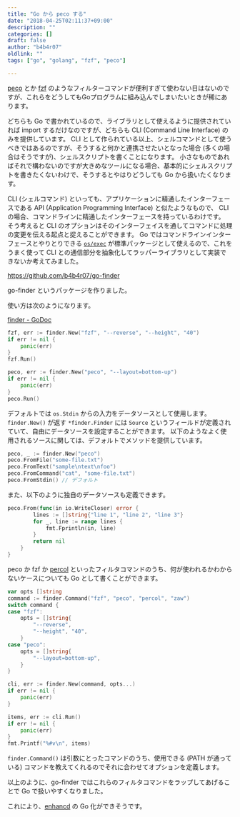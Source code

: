 ```yaml
---
title: "Go から peco する"
date: "2018-04-25T02:11:37+09:00"
description: ""
categories: []
draft: false
author: "b4b4r07"
oldlink: ""
tags: ["go", "golang", "fzf", "peco"]

---
```


[peco](https://github.com/peco/peco) とか [fzf](https://github.com/junegunn/fzf) のようなフィルターコマンドが便利すぎて使わない日はないのですが、これらをどうしてもGoプログラムに組み込んでしまいたいときが稀にあります。

どちらも Go で書かれているので、ライブラリとして使えるように提供されていれば import するだけなのですが、どちらも CLI (Command Line Interface) のみを提供しています。
CLI として作られている以上、シェルコマンドとして使うべきではあるのですが、そうすると何かと連携させたいとなった場合 (多くの場合はそうですが)、シェルスクリプトを書くことになります。
小さなものであればそれで構わないのですが大きめなツールになる場合、基本的にシェルスクリプトを書きたくないわけで、そうするとやはりどうしても Go から扱いたくなります。

CLI (シェルコマンド) といっても、アプリケーションに精通したインターフェースである API (Application Programming Interface) と似たようなもので、 CLI の場合、コマンドラインに精通したインターフェースを持っているわけです。
そう考えると CLI のオプションはそのインターフェイスを通してコマンドに処理の変更を伝える起点と捉えることができます。
Go ではコマンドラインインターフェースとやりとりできる [`os/exec`](https://golang.org/pkg/os/exec/) が標準パッケージとして使えるので、これをうまく使って CLI との通信部分を抽象化してラッパーライブラリとして実装できないか考えてみました。

https://github.com/b4b4r07/go-finder

go-finder というパッケージを作りました。

使い方は次のようになります。

[finder - GoDoc](https://godoc.org/github.com/b4b4r07/go-finder)

```go
fzf, err := finder.New("fzf", "--reverse", "--height", "40")
if err != nil {
	panic(err)
}
fzf.Run()
```

```go
peco, err := finder.New("peco", "--layout=bottom-up")
if err != nil {
	panic(err)
}
peco.Run()
```

デフォルトでは `os.Stdin` からの入力をデータソースとして使用します。
`finder.New()` が返す `*finder.Finder` には `Source` というフィールドが定義されていて、自由にデータソースを設定することができます。
以下のようなよく使用されるソースに関しては、デフォルトでメソッドを提供しています。

```go
peco, _ := finder.New("peco")
peco.FromFile("some-file.txt")
peco.FromText("sample\ntext\nfoo")
peco.FromCommand("cat", "some-file.txt")
peco.FromStdin() // デフォルト
```

また、以下のように独自のデータソースも定義できます。

```go
peco.From(func(in io.WriteCloser) error {
		lines := []string{"line 1", "line 2", "line 3"}
		for _, line := range lines {
			fmt.Fprintln(in, line)
		}
		return nil
	}
}
```

peco か fzf か [percol](https://github.com/mooz/percol) といったフィルタコマンドのうち、何が使われるかわからないケースについても Go として書くことができます。

```go
var opts []string
command := finder.Command("fzf", "peco", "percol", "zaw")
switch command {
case "fzf":
	opts = []string{
		"--reverse",
		"--height", "40",
	}
case "peco":
	opts = []string{
		"--layout=bottom-up",
	}
}

cli, err := finder.New(command, opts...)
if err != nil {
	panic(err)
}

items, err := cli.Run()
if err != nil {
	panic(err)
}
fmt.Printf("%#v\n", items)
```

`finder.Command()` は引数にとったコマンドのうち、使用できる (PATH が通っている) コマンドを教えてくれるのでそれに合わせてオプションを定義します。

以上のように、go-finder ではこれらのフィルタコマンドをラップしてあげることで Go で扱いやすくなりました。

これにより、[enhancd](https://github.com/b4b4r07/enhancd) の Go 化ができそうです。
